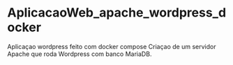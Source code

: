 # AplicacaoWeb_apache_wordpress_docker
Aplicaçao wordpress feito com docker compose 
Criaçao de um servidor Apache que roda Wordpress com banco MariaDB. 
